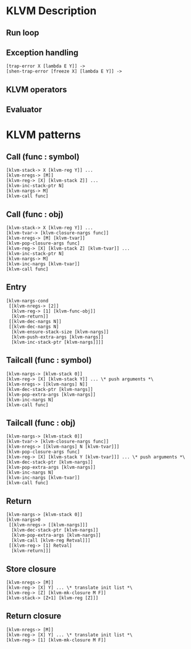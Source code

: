 # KLVM Description

## Run loop
## Exception handling

    [trap-error X [lambda E Y]] ->
    [shen-trap-error [freeze X] [lambda E Y]] ->

## KLVM operators
## Evaluator

# KLVM patterns

## Call (func : symbol)

    [klvm-stack-> X [klvm-reg Y]] ...
    [klvm-nregs-> [M]]
    [klvm-reg-> [X] [klvm-stack Z]] ...
    [klvm-inc-stack-ptr N]
    [klvm-nargs-> M]
    [klvm-call func]

## Call (func : obj)

    [klvm-stack-> X [klvm-reg Y]] ...
    [klvm-tvar-> [klvm-closure-nargs func]]
    [klvm-nregs-> [M] [klvm-tvar]]
    [klvm-pop-closure-args func]
    [klvm-reg-> [X] [klvm-stack Z] [klvm-tvar]] ...
    [klvm-inc-stack-ptr N]
    [klvm-nargs-> M]
    [klvm-inc-nargs [klvm-tvar]]
    [klvm-call func]

## Entry

    [klvm-nargs-cond
     [[klvm-nregs-> [2]]
      [klvm-reg-> [1] [klvm-func-obj]]
      [klvm-return]]
     [[klvm-dec-nargs N]]
     [[klvm-dec-nargs N]
      [klvm-ensure-stack-size [klvm-nargs]]
      [klvm-push-extra-args [klvm-nargs]]
      [klvm-inc-stack-ptr [klvm-nargs]]]]

## Tailcall (func : symbol)

    [klvm-nargs-> [klvm-stack 0]]
    [klvm-reg-> [X] [klvm-stack Y]] ... \* push arguments *\
    [klvm-nregs-> [[klvm-nargs] N]]
    [klvm-dec-stack-ptr [klvm-nargs]]
    [klvm-pop-extra-args [klvm-nargs]]
    [klvm-inc-nargs N]
    [klvm-call func]

## Tailcall (func : obj)

    [klvm-nargs-> [klvm-stack 0]]
    [klvm-tvar-> [klvm-closure-nargs func]]
    [klvm-nregs-> [[klvm-nargs] N [klvm-tvar]]]
    [klvm-pop-closure-args func]
    [klvm-reg-> [X] [klvm-stack Y [klvm-tvar]]] ... \* push arguments *\
    [klvm-dec-stack-ptr [klvm-nargs]]
    [klvm-pop-extra-args [klvm-nargs]]
    [klvm-inc-nargs N]
    [klvm-inc-nargs [klvm-tvar]]
    [klvm-call func]

## Return

    [klvm-nargs-> [klvm-stack 0]]
    [klvm-nargs>0
     [[klvm-nregs-> [[klvm-nargs]]]
      [klvm-dec-stack-ptr [klvm-nargs]]
      [klvm-pop-extra-args [klvm-nargs]]
      [klvm-call [klvm-reg Retval]]]
     [[klvm-reg-> [1] Retval]
      [klvm-return]]]

## Store closure

    [klvm-nregs-> [M]]
    [klvm-reg-> [X] Y] ... \* translate init list *\
    [klvm-reg-> [Z] [klvm-mk-closure M F]]
    [klvm-stack-> [Z+1] [klvm-reg [Z]]]

## Return closure

    [klvm-nregs-> [M]]
    [klvm-reg-> [X] Y] ... \* translate init list *\
    [klvm-reg-> [1] [klvm-mk-closure M F]]
